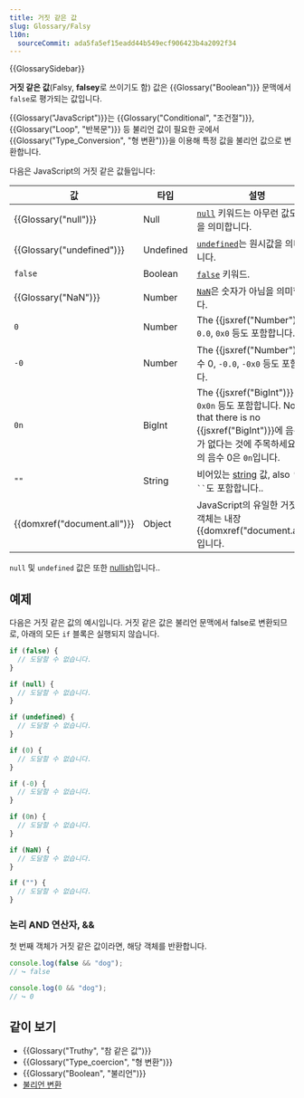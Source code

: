```yaml
---
title: 거짓 같은 값
slug: Glossary/Falsy
l10n:
  sourceCommit: ada5fa5ef15eadd44b549ecf906423b4a2092f34
---
```


{{GlossarySidebar}}

**거짓 같은 값**(Falsy, **falsey**로 쓰이기도 함) 값은 {{Glossary("Boolean")}} 문맥에서 `false`로 평가되는 값입니다.

{{Glossary("JavaScript")}}는 {{Glossary("Conditional", "조건절")}}, {{Glossary("Loop", "반복문")}} 등 불리언 값이 필요한 곳에서 {{Glossary("Type_Conversion", "형 변환")}}을 이용해 특정 값을 불리언 값으로 변환합니다.

다음은 JavaScript의 거짓 같은 값들입니다:

| 값                          | 타입      | 설명                                                                                                                                                          |
| --------------------------- | --------- | ------------------------------------------------------------------------------------------------------------------------------------------------------------- |
| {{Glossary("null")}}        | Null      | [`null`](/ko/docs/Web/JavaScript/Reference/Operators/null) 키워드는 아무런 값도 없음을 의미합니다.                                                            |
| {{Glossary("undefined")}}   | Undefined | [`undefined`](/ko/docs/Web/JavaScript/Reference/Global_Objects/undefined)는 원시값을 의미합니다.                                                              |
| `false`                     | Boolean   | [`false`](/ko/docs/Web/JavaScript/Reference/Lexical_grammar#reserved_words) 키워드.                                                                           |
| {{Glossary("NaN")}}         | Number    | [`NaN`](/ko/docs/Web/JavaScript/Reference/Global_Objects/NaN)은 숫자가 아님을 의미합니다.                                                                     |
| `0`                         | Number    | The {{jsxref("Number")}} 0, `0.0`, `0x0` 등도 포함합니다.                                                                                                     |
| `-0`                        | Number    | The {{jsxref("Number")}} 음수 0, `-0.0`, `-0x0` 등도 포함합니다.                                                                                              |
| `0n`                        | BigInt    | The {{jsxref("BigInt")}} 0, `0x0n` 등도 포함합니다. Note that there is no {{jsxref("BigInt")}}에 음수 0가 없다는 것에 주목하세요. `0n`의 음수 0은 `0n`입니다. |
| `""`                        | String    | 비어있는 [string](/ko/docs/Web/JavaScript/Reference/Global_Objects/String) 값, also `''` 및 ` `` `도 포함합니다..                                             |
| {{domxref("document.all")}} | Object    | JavaScript의 유일한 거짓 같은 객체는 내장 {{domxref("document.all")}}입니다.                                                                                  |

`null` 및 `undefined` 값은 또한 [nullish](/ko/docs/Glossary/Nullish)입니다..

## 예제

다음은 거짓 같은 값의 예시입니다. 거짓 같은 값은 불리언 문맥에서 false로 변환되므로, 아래의 모든 `if` 블록은 실행되지 않습니다.

```js
if (false) {
  // 도달할 수 없습니다.
}

if (null) {
  // 도달할 수 없습니다.
}

if (undefined) {
  // 도달할 수 없습니다.
}

if (0) {
  // 도달할 수 없습니다.
}

if (-0) {
  // 도달할 수 없습니다.
}

if (0n) {
  // 도달할 수 없습니다.
}

if (NaN) {
  // 도달할 수 없습니다.
}

if ("") {
  // 도달할 수 없습니다.
}
```

### 논리 AND 연산자, &&

첫 번째 객체가 거짓 같은 값이라면, 해당 객체를 반환합니다.

```js
console.log(false && "dog");
// ↪ false

console.log(0 && "dog");
// ↪ 0
```

## 같이 보기

- {{Glossary("Truthy", "참 같은 값")}}
- {{Glossary("Type_coercion", "형 변환")}}
- {{Glossary("Boolean", "불리언")}}
- [불리언 변환](/ko/docs/Web/JavaScript/Reference/Global_Objects/Boolean#boolean_coercion)
